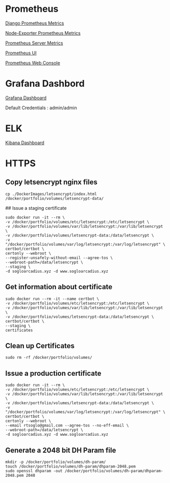 # Prometheus

[Django Prometheus Metrics](http://sogloarcadius.xyz/monitoring/metrics)

[Node-Exporter Prometheus Metrics](http://sogloarcadius.xyz:9100/metrics)

[Prometheus Server Metrics](http://sogloarcadius.xyz:9090/metrics)

[Prometheus UI](http://sogloarcadius.xyz:9090)

[Prometheus Web Console](http://sogloarcadius.xyz:9090/consoles/summary.html)

# Grafana Dashbord

[Grafana Dashboard](http://sogloarcadius.xyz:3000)

Default Credentials : admin/admin

# ELK

[Kibana Dashboard](http://sogloarcadius.xyz:5601)

# HTTPS

## Copy letsencrypt nginx files 

```
cp ./DockerImages/letsencrypt/index.html /docker/portfolio/volumes/letsencrypt-data/

```
## Issue a staging certificate

```
sudo docker run -it --rm \
-v /docker/portfolio/volumes/etc/letsencrypt:/etc/letsencrypt \
-v /docker/portfolio/volumes/var/lib/letsencrypt:/var/lib/letsencrypt \
-v /docker/portfolio/volumes/letsencrypt-data:/data/letsencrypt \
-v "/docker/portfolio/volumes/var/log/letsencrypt:/var/log/letsencrypt" \
certbot/certbot \
certonly --webroot \
--register-unsafely-without-email --agree-tos \
--webroot-path=/data/letsencrypt \
--staging \
-d sogloarcadius.xyz -d www.sogloarcadius.xyz
```

## Get information about certificate

```
sudo docker run --rm -it --name certbot \
-v /docker/portfolio/volumes/etc/letsencrypt:/etc/letsencrypt \
-v /docker/portfolio/volumes/var/lib/letsencrypt:/var/lib/letsencrypt \
-v /docker/portfolio/volumes/letsencrypt-data:/data/letsencrypt \
certbot/certbot \
--staging \
certificates
```

## Clean up Certificates


```
sudo rm -rf /docker/portfolio/volumes/

```

## Issue a production certificate

```
sudo docker run -it --rm \
-v /docker/portfolio/volumes/etc/letsencrypt:/etc/letsencrypt \
-v /docker/portfolio/volumes/var/lib/letsencrypt:/var/lib/letsencrypt \
-v /docker/portfolio/volumes/letsencrypt-data:/data/letsencrypt \
-v "/docker/portfolio/volumes/var/log/letsencrypt:/var/log/letsencrypt" \
certbot/certbot \
certonly --webroot \
--email rtsoglo@gmail.com --agree-tos --no-eff-email \
--webroot-path=/data/letsencrypt \
-d sogloarcadius.xyz -d www.sogloarcadius.xyz

```


## Generate a 2048 bit DH Param file

```
mkdir -p /docker/portfolio/volumes/dh-param/
touch /docker/portfolio/volumes/dh-param/dhparam-2048.pem
sudo openssl dhparam -out /docker/portfolio/volumes/dh-param/dhparam-2048.pem 2048

```